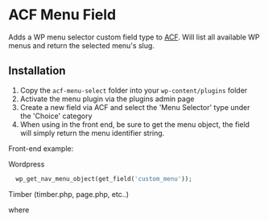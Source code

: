 # ACF Menu Field

Adds a WP menu selector custom field type to [ACF](https://www.advancedcustomfields.com/). Will list all available WP menus and return the selected menu's slug.

## Installation

1. Copy the `acf-menu-select` folder into your `wp-content/plugins` folder
2. Activate the menu plugin via the plugins admin page
3. Create a new field via ACF and select the 'Menu Selector' type under the 'Choice' category
4. When using in the front end, be sure to get the menu object, the field will simply return the menu identifier string.

Front-end example:

Wordpress

```php
  wp_get_nav_menu_object(get_field('custom_menu'));
```

Timber (timber.php, page.php, etc..)

where
